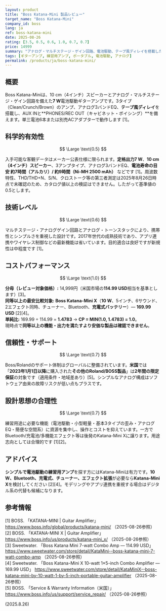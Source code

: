 ```yaml
---
layout: product
title: "Boss Katana-Mini 製品レビュー"
target_name: "Boss Katana-Mini"
company_id: boss
lang: ja
ref: boss-katana-mini
date: 2025-08-26
rating: [3.5, 0.5, 0.6, 1.0, 0.7, 0.7]
price: 14999
summary: "アナログ・マルチステージ・ゲイン回路、電池駆動、テープ風ディレイを搭載した7Wコンパクト練習用アンプです。"
tags: [ギターアンプ, 練習用アンプ, ポータブル, 電池駆動, アナログ]
permalink: /products/ja/boss-katana-mini/
---
```


## 概要

Boss Katana-Miniは、10 cm（4インチ）スピーカーとアナログ・マルチステージ・ゲイン回路を備えた**7 W**電池駆動ギターアンプです。3タイプ（Clean/Crunch/Brown）のアンプ、アナログ3バンドEQ、**テープ風ディレイ**を搭載し、AUX INと**PHONES/REC OUT（キャビネット・ボイシング）**を備えます。単三電池6本または別売ACアダプターで動作します [1]。

## 科学的有効性

$$ \Large \text{0.5} $$

入手可能な客観データはメーカー公表仕様に限られます。**定格出力7 W**、**10 cm（4インチ）スピーカー**、3アンプタイプ、アナログ3バンドEQ、**電池寿命の目安 約7時間（アルカリ）/ 約9時間（Ni-MH 2500 mAh）** などです [1]。周波数特性、THD/THD+N、S/N、クロストーク等の第三者測定は2025年8月26日時点で未確認のため、カタログ値以上の検証はできません。したがって基準値の0.5とします。

## 技術レベル

$$ \Large \text{0.6} $$

マルチステージ・アナログゲイン回路とアナログ・トーンスタックにより、携帯性とシンプルさを重視した設計です。2017年世代の成熟技術であり、アプリ連携やワイヤレス制御などの最新機能は省いています。目的適合は良好ですが新規性は中程度です [1]。

## コストパフォーマンス

$$ \Large \text{1.0} $$

**分母（レビュー対象価格）:** 14,999円（米国市場の**114.99 USD**相当を基準とします）[3]。  
**同等以上の最安比較対象:** **Boss Katana-Mini X**（**10 W**、5インチ、6サウンド、2エフェクト同時、チューナー、Bluetooth、**充電式バッテリー**）— **169.99 USD** [2][4]。  
**単純比:** 169.99 ÷ 114.99 = **1.4783** → **CP = MIN(1.0, 1.4783) = 1.0**。  
現時点で**同等以上の機能・出力を満たすより安価な製品は確認できません**。

## 信頼性・サポート

$$ \Large \text{0.7} $$

Boss/Rolandのサポート体制はグローバルに整備されています。**米国**では「**2023年1月1日以降**に購入された**その他のRoland/BOSS製品**」は**2年間の限定保証**の対象です（適用条件・地域差あり）[5]。シンプルなアナログ構成はソフトウェア由来の故障リスクが低い点もプラスです。

## 設計思想の合理性

$$ \Large \text{0.7} $$

練習用途に必要な機能（電池駆動・小型軽量・基本3タイプの歪み・アナログEQ・簡便な空間系）に資源を集中し、操作とコストを抑えています。一方でBluetooth/充電池/多機能エフェクト等は後発のKatana-Mini Xに譲ります。用途志向としては合理的です [1][2]。

## アドバイス

**シンプルで電池駆動の練習用アンプ**を探す方にはKatana-Miniは有力です。**10 W、Bluetooth、充電式、チューナー、エフェクト拡張**が必要なら**Katana-Mini X**を検討してください [2][4]。モデリングやアプリ連携を重視する場合はデジタル系の代替も候補になります。

## 参考情報

[1] BOSS. 「KATANA-MINI | Guitar Amplifier」 https://www.boss.info/global/products/katana-mini/ （2025-08-26参照）  
[2] BOSS. 「KATANA-MINI X | Guitar Amplifier」 https://www.boss.info/us/products/katana-mini_x/ （2025-08-26参照）  
[3] Sweetwater. 「Boss Katana Mini 7-watt Combo Amp — 114.99 USD」 https://www.sweetwater.com/store/detail/KataMini--boss-katana-mini-7-watt-combo-amp （2025-08-26参照）  
[4] Sweetwater. 「Boss Katana-Mini X 10-watt 1×5-inch Combo Amplifier — 169.99 USD」 https://www.sweetwater.com/store/detail/KataMiniX--boss-katana-mini-by-10-watt-1-by-5-inch-portable-guitar-amplifier （2025-08-26参照）  
[5] BOSS. 「Service & Warranty Information（米国）」 https://www.boss.info/us/support/service_repair/ （2025-08-26参照）

(2025.8.26)

